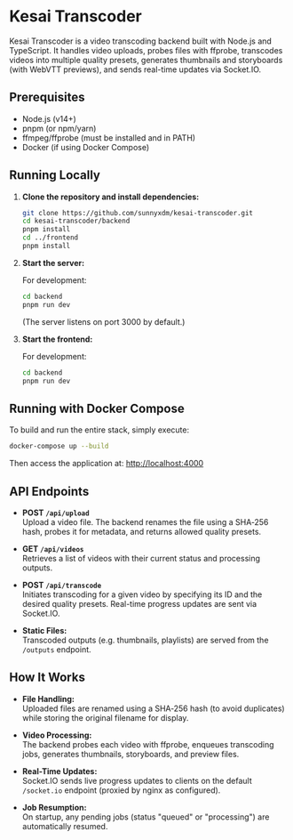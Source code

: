 # Kesai Transcoder

Kesai Transcoder is a video transcoding backend built with Node.js and TypeScript. It handles video uploads, probes files with ffprobe, transcodes videos into multiple quality presets, generates thumbnails and storyboards (with WebVTT previews), and sends real-time updates via Socket.IO.

## Prerequisites

- Node.js (v14+)
- pnpm (or npm/yarn)
- ffmpeg/ffprobe (must be installed and in PATH)
- Docker (if using Docker Compose)

## Running Locally

1. **Clone the repository and install dependencies:**

   ```bash
   git clone https://github.com/sunnyxdm/kesai-transcoder.git
   cd kesai-transcoder/backend
   pnpm install
   cd ../frontend
   pnpm install
   ```


2. **Start the server:**

   For development:
   ```bash
   cd backend
   pnpm run dev
   ```
   (The server listens on port 3000 by default.)

2. **Start the frontend:**

   For development:
   ```bash
   cd backend
   pnpm run dev
   ```

## Running with Docker Compose

To build and run the entire stack, simply execute:

```bash
docker-compose up --build
```

Then access the application at: [http://localhost:4000](http://localhost:4000)

## API Endpoints

- **POST `/api/upload`**  
  Upload a video file. The backend renames the file using a SHA‑256 hash, probes it for metadata, and returns allowed quality presets.

- **GET `/api/videos`**  
  Retrieves a list of videos with their current status and processing outputs.

- **POST `/api/transcode`**  
  Initiates transcoding for a given video by specifying its ID and the desired quality presets. Real-time progress updates are sent via Socket.IO.

- **Static Files:**  
  Transcoded outputs (e.g. thumbnails, playlists) are served from the `/outputs` endpoint.

## How It Works

- **File Handling:**  
  Uploaded files are renamed using a SHA‑256 hash (to avoid duplicates) while storing the original filename for display.

- **Video Processing:**  
  The backend probes each video with ffprobe, enqueues transcoding jobs, generates thumbnails, storyboards, and preview files.

- **Real-Time Updates:**  
  Socket.IO sends live progress updates to clients on the default `/socket.io` endpoint (proxied by nginx as configured).

- **Job Resumption:**  
  On startup, any pending jobs (status "queued" or "processing") are automatically resumed.